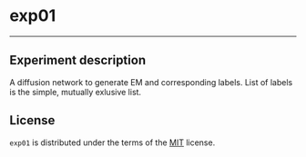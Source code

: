 # exp01

-----
## Experiment description
A diffusion network to generate EM and corresponding labels. List of labels is the simple, mutually exlusive list.

## License

`exp01` is distributed under the terms of the [MIT](https://spdx.org/licenses/MIT.html) license.
